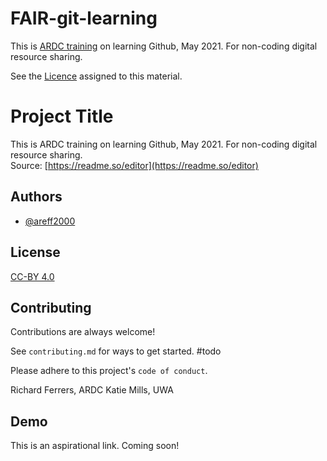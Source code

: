 # FAIR-git-learning
This is [ARDC training](https://au-research.github.io/github-training/) on learning Github, May 2021. For non-coding digital resource sharing.

See the [Licence](LICENCE.md) assigned to this material.


# Project Title

This is ARDC training on learning Github, May 2021. For non-coding digital resource sharing.<br>
Source: [https://readme.so/editor](https://readme.so/editor)



## Authors

- [@areff2000](https://www.github.com/areff2000)

  
## License

[CC-BY 4.0](https://creativecommons.org/licenses/by/4.0/)

  
## Contributing

Contributions are always welcome!

See `contributing.md` for ways to get started. #todo

Please adhere to this project's `code of conduct`.

Richard Ferrers, ARDC
Katie Mills, UWA

  
## Demo

This is an aspirational link. Coming soon!
